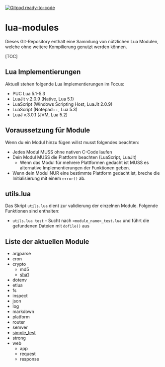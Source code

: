 [![Gitpod ready-to-code](https://img.shields.io/badge/Gitpod-ready--to--code-blue?logo=gitpod)](https://gitpod.io/#https://github.com/stevenkl/lua-modules)

# lua-modules
Dieses Git-Repository enthält eine Sammlung von nützlichen Lua Modulen, welche ohne weitere Kompilierung genutzt werden können.


[TOC]


## Lua Implementierungen
Aktuell stehen folgende Lua Implementierungen im Focus:
* PUC Lua 5.1-5.3
* LuaJit v.2.0.9 (Native, Lua 5.1)
* LuaScript (Windows Scripting Host, LuaJit 2.0.9)
* LuaScript (Notepad++, Lua 5.3)
* LuaJ v.3.0.1 (JVM, Lua 5.2)


## Voraussetzung für Module
Wenn du ein Modul hinzu fügen willst musst folgendes beachten:
* Jedes Modul MUSS ohne nativen C-Code laufen
* Dein Modul MUSS die Plattform beachten (LuaScript, LuaJit)
  * Wenn das Modul für mehrere Plattformen gedacht ist MUSS es alternative Implementierungen der Funktionen geben.
* Wenn dein Modul NUR eine bestimmte Plattform gedacht ist, breche die Initialisierung mit einem `error()` ab.


## utils.lua
Das Skript `utils.lua` dient zur validierung der einzelnen Module. Folgende Funktionen sind enthalten:
* `utils.lua test` - Sucht nach `<module_name>_test.lua` und führt die gefundenen Dateien mit `dofile()` aus


## Liste der aktuellen Module
* argparse
* cron
* crypto
  * md5
  * [sha1](./crypto/sha1/README.md)
* dotenv
* etlua
* fs
* inspect
* json
* log
* markdown
* platform
* router
* semver
* [simple_test](./simple_test/README.md)
* strong
* web
  * app
  * request
  * response
